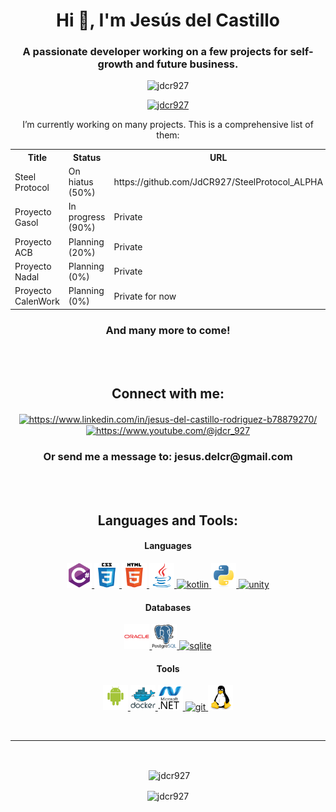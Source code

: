 <h1 align="center">Hi 👋, I'm Jesús del Castillo</h1>
<h3 align="center">A passionate developer working on a few projects for self-growth and future business.</h3>

<p align="middle"> <img src="https://komarev.com/ghpvc/?username=jdcr927&label=Profile%20views&color=0e75b6&style=flat" alt="jdcr927" /> </p>

<p align="middle"> <a href="https://github.com/ryo-ma/github-profile-trophy"><img src="https://github-profile-trophy.vercel.app/?username=JdCR927&theme=dracula&title=-Followers,-Reviews&margin-w=20&margin-h=10&column=3" alt="jdcr927" /></a> </p>

<p align="center"> I’m currently working on many projects. This is a comprehensive list of them:</p>

<table align="center">
  <tr>
    <th>Title</th>
    <th>Status</th>
    <th>URL</th>
  </tr>
  <tr>
    <td>Steel Protocol</td>
    <td>On hiatus (50%)</td>
    <td>https://github.com/JdCR927/SteelProtocol_ALPHA</td>
  </tr>
  <tr>
    <td>Proyecto Gasol</td>
    <td>In progress (90%)</td>
    <td>Private</td>
  </tr>
  <tr>
    <td>Proyecto ACB</td>
    <td>Planning (20%)</td>
    <td>Private</td>
  </tr>
  <tr>
    <td>Proyecto Nadal</td>
    <td>Planning (0%)</td>
    <td>Private</td>
  </tr>
  <tr>
    <td>Proyecto CalenWork</td>
    <td>Planning (0%)</td>
    <td>Private for now</td>
  </tr>
</table>

<h3 align="center">And many more to come!</h3>

<br>
<br>

<h2 align="center">Connect with me:</h3>
<p align="center">
  <a href="https://linkedin.com/in/https://www.linkedin.com/in/jesus-del-castillo-rodriguez-b78879270/" target="blank"><img align="center" src="https://raw.githubusercontent.com/rahuldkjain/github-profile-readme-generator/master/src/images/icons/Social/linked-in-alt.svg" alt="https://www.linkedin.com/in/jesus-del-castillo-rodriguez-b78879270/" height="30" width="40" /></a>
  <a href="https://www.youtube.com/@jdcr_927" target="blank"><img align="center" src="https://raw.githubusercontent.com/rahuldkjain/github-profile-readme-generator/master/src/images/icons/Social/youtube.svg" alt="https://www.youtube.com/@jdcr_927" height="30" width="40" /></a>
  <h3 align="center">Or send me a message to: jesus.delcr@gmail.com</h3>
</p>

<br>
<br>

<h2 align="center">Languages and Tools:</h2>

<h4 align="center">Languages</h4>
<p align="center">
  <a href="https://www.w3schools.com/cs/" target="_blank" rel="noreferrer"> <img src="https://raw.githubusercontent.com/devicons/devicon/master/icons/csharp/csharp-original.svg" alt="csharp" width="40" height="40"/> </a> 
  <a href="https://www.w3schools.com/css/" target="_blank" rel="noreferrer"> <img src="https://raw.githubusercontent.com/devicons/devicon/master/icons/css3/css3-original-wordmark.svg" alt="css3" width="40" height="40"/> </a>
  <a href="https://www.w3.org/html/" target="_blank" rel="noreferrer"> <img src="https://raw.githubusercontent.com/devicons/devicon/master/icons/html5/html5-original-wordmark.svg" alt="html5" width="40" height="40"/> </a> 
  <a href="https://www.java.com" target="_blank" rel="noreferrer"> <img src="https://raw.githubusercontent.com/devicons/devicon/master/icons/java/java-original.svg" alt="java" width="40" height="40"/> </a>
  <a href="https://kotlinlang.org" target="_blank" rel="noreferrer"> <img src="https://www.vectorlogo.zone/logos/kotlinlang/kotlinlang-icon.svg" alt="kotlin" width="40" height="40"/> </a>
  <a href="https://www.python.org" target="_blank" rel="noreferrer"> <img src="https://raw.githubusercontent.com/devicons/devicon/master/icons/python/python-original.svg" alt="python" width="40" height="40"/> </a>
  <a href="https://unity.com/" target="_blank" rel="noreferrer"> <img src="https://www.vectorlogo.zone/logos/unity3d/unity3d-icon.svg" alt="unity" width="40" height="40"/> </a>
</p>

<h4 align="center">Databases</h4>
<p align="center">
  <a href="https://www.oracle.com/" target="_blank" rel="noreferrer"> <img src="https://raw.githubusercontent.com/devicons/devicon/master/icons/oracle/oracle-original.svg" alt="oracle" width="40" height="40"/> </a>
  <a href="https://www.postgresql.org" target="_blank" rel="noreferrer"> <img src="https://raw.githubusercontent.com/devicons/devicon/master/icons/postgresql/postgresql-original-wordmark.svg" alt="postgresql" width="40" height="40"/> </a>
  <a href="https://www.sqlite.org/" target="_blank" rel="noreferrer"> <img src="https://www.vectorlogo.zone/logos/sqlite/sqlite-icon.svg" alt="sqlite" width="40" height="40"/> </a>
</p>

<h4 align="center">Tools</h4>
<p align="center"> 
  <a href="https://developer.android.com" target="_blank" rel="noreferrer"> <img src="https://raw.githubusercontent.com/devicons/devicon/master/icons/android/android-original-wordmark.svg" alt="android" width="40" height="40"/> </a>
  <a href="https://www.docker.com/" target="_blank" rel="noreferrer"> <img src="https://raw.githubusercontent.com/devicons/devicon/master/icons/docker/docker-original-wordmark.svg" alt="docker" width="40" height="40"/> </a>
  <a href="https://dotnet.microsoft.com/" target="_blank" rel="noreferrer"> <img src="https://raw.githubusercontent.com/devicons/devicon/master/icons/dot-net/dot-net-original-wordmark.svg" alt="dotnet" width="40" height="40"/> </a>
  <a href="https://git-scm.com/" target="_blank" rel="noreferrer"> <img src="https://www.vectorlogo.zone/logos/git-scm/git-scm-icon.svg" alt="git" width="40" height="40"/> </a>
  <a href="https://www.linux.org/" target="_blank" rel="noreferrer"> <img src="https://raw.githubusercontent.com/devicons/devicon/master/icons/linux/linux-original.svg" alt="linux" width="40" height="40"/> </a>
</p>

<br>

---

<br>

<p align=middle>&nbsp;<img align="center" src="https://github-readme-stats.vercel.app/api?username=jdcr927&show_icons=true&locale=en" alt="jdcr927" />

<p align=middle><img align="center" src="https://github-readme-streak-stats.herokuapp.com/?user=jdcr927&" alt="jdcr927" />
